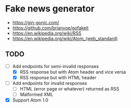# Fake news generator

- https://gin-gonic.com/
- https://github.com/brianvoe/gofakeit
- https://en.wikipedia.org/wiki/RSS
- https://en.wikipedia.org/wiki/Atom_(web_standard)

## TODO

- [ ] Add endpoints for semi-invalid responses
  - [x] RSS response but with Atom header and vice versa
  - [x] RSS response but with HTML header
- [ ] Add endpoints for invalid responses
  - [ ] HTML (error page or whatever) returned as RSS
  - [ ] Malformed XML
- [x] Support Atom 1.0
